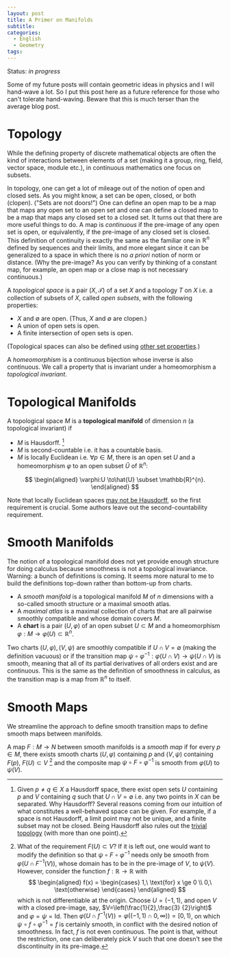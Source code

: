```yaml
---
layout: post
title: A Primer on Manifolds
subtitle:
categories:
  - English
  - Geometry
tags:
---
```

Status: *in progress*

Some of my future posts will contain geometric ideas in physics and I will hand-wave a lot. So I put this post here as a future reference for those who can't tolerate hand-waving. Beware that this is much terser than the average blog post.

# Topology

While the defining property of discrete mathematical objects are often the kind of interactions between elements of a set (making it a group, ring, field, vector space, module etc.), in continuous mathematics one focus on subsets.

 In topology, one can get a lot of mileage out of the notion of open and closed sets. As you might know, a set can be open, closed, or both (clopen). ("Sets are not doors!") One can define an open map to be a map that maps any open set to an open set and one can define a closed map to be a map that maps any closed set to a closed set. It turns out that there are more useful things to do. A map is *continuous* if the pre-image of any open set is open, or equivalently, if the pre-image of any closed set is closed. This definition of continuity is exactly the same as the familiar one in $\mathbb{R}^{n}$ defined by sequences and their limits, and more elegant since it can be generalized to a space in which there is no *a priori* notion of norm or distance. (Why the pre-image? As you can verify by thinking of a constant map, for example, an open map or a close map is not necessary continuous.)

A *topological space* is a pair $\left(X,\mathcal{T}\right)$ of a set $X$ and a topology $T$ on $X$ i.e. a collection of subsets of $X$, called *open subsets*, with the following properties:

- $X$ and $\emptyset$ are open. (Thus, $X$ and $\emptyset$ are clopen.)
- A union of open sets is open.
- A finite intersection of open sets is open.

(Topological spaces can also be defined using [other set properties](https://en.wikipedia.org/w/index.php?title=Topological_space&oldid=756637885#Definition).)

A *homeomorphism* is a continuous bijection whose inverse is also continuous. We call a property that is invariant under a homeomorphism a *topological invariant*.

# Topological Manifolds

A topological space $M$ is a **topological manifold** of dimension $n$ (a topological invariant) if

* $M$ is Hausdorff. [^1]
* $M$ is second-countable i.e. it has a countable basis.
* $M$ is locally Euclidean i.e. $\forall p\in M$, there is an open set $U$ and a homeomorphism $\varphi$ to an open subset $\hat{U}$ of $\mathbb{R}^{n}$:

$$ \begin{aligned}
  \varphi:U  \to\hat{U} \subset \mathbb{R}^{n}.
\end{aligned} $$

Note that locally Euclidean spaces [may not be Hausdorff](https://en.wikipedia.org/w/index.php?title=Non-Hausdorff_manifold&oldid=756962961#Line_with_two_origins), so the first requirement is crucial. Some authors leave out the second-countability requirement.

# Smooth Manifolds

The notion of a topological manifold does not yet provide enough structure for doing calculus because smoothness is not a topological invariance. Warning: a bunch of definitions is coming. It seems more natural to me to build the definitions top-down rather than bottom-up from charts.

- A *smooth manifold* is a topological manifold $M$ of $n$ dimensions with a so-called smooth structure or a maximal smooth atlas.
- A *maximal atlas* is a maximal collection of charts that are all pairwise smoothly compatible and whose domain covers $M$.
- A **chart** is a pair $\left(U,\varphi\right)$ of an open subset $U\subset M$ and a homeomorphism $\varphi:M\to\varphi(U)\subset\mathbb{R}^{n}$.

Two charts $\left(U,\varphi\right),\left(V,\psi\right)$ are smoothly
compatible if $U\cap V=\emptyset$ (making the definition vacuous) or if the transition map $\psi\circ\varphi^{-1}:\varphi(U\cap V)\to\psi(U\cap V)$ is smooth, meaning that all of its partial derivatives of all orders exist and are continuous. This is the same as the definition of smoothness in calculus, as the transition map is a map from $\mathbb{R}^{n}$ to itself.

# Smooth Maps

We streamline the approach to define smooth transition maps to define smooth maps between manifolds.

A map $F:M\to N$ between smooth manifolds is a *smooth map* if for every $p\in M$, there exists smooth charts $\left(U,\varphi\right)$ containing $p$ and $\left(V,\psi\right)$ containing $F(p)$, $F(U)\subset V$ [^2] and the composite map $\psi\circ F\circ\varphi^{-1}$ is smooth from $\varphi(U)$ to $\psi(V)$.

<!--
-------------------------
-->

[^1]: Given $p\neq q\in X$ a Hausdorff space, there exist open sets $U$ containing $p$ and $V$ containing $q$ such that $U\cap V=\emptyset$ i.e. any two points in $X$ can be separated. Why Hausdorff? Several reasons coming from our intuition of what constitutes a well-behaved space can be given. For example, if a space is not Hausdorff, a limit point may not be unique, and a finite subset may not be closed. Being Hausdorff also rules out the [trivial topology](https://en.wikipedia.org/w/index.php?title=Trivial_topology&oldid=651331293) (with more than one point).

[^2]: What of the requirement $F(U)\subset V$? If it is left out, one would want to modify the definition so that $\psi\circ F\circ\varphi^{-1}$ needs only be smooth from $\varphi(U\cap F^{-1}(V))$, whose domain has to be in the pre-image of $V$, to $\psi(V)$. However, consider the function $f:\mathbb{R}\to\mathbb{R}$ with $$ \begin{aligned} f(x)  = \begin{cases} 1,\ \text{for} x \ge 0 \\ 0,\  \text{otherwise} \end{cases} \end{aligned} $$ which is not differentiable at the origin. Choose $U=(-1,1)$, and open $V$ with a closed pre-image, say, $V=\left(\frac{1}{2},\frac{3} {2}\right)$ and $\varphi=\psi=\mbox{Id}$. Then $\varphi\left(U\cap f^{-1}(V)\right)=\varphi\left((-1,1)\cap 0,\infty)\right)=[0,1)$, on which $\psi\circ f\circ\varphi^{-1}=f$ is certainly smooth, in conflict with the desired notion of smoothness. In fact, $f$ is not even continuous. The point is that, without the restriction, one can deliberately pick $V$ such that one doesn't see the discontinuity in its pre-image.
